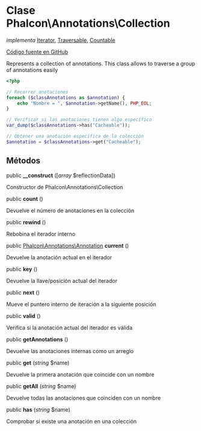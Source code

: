 # Clase **Phalcon\\Annotations\\Collection**

*implementa* [Iterator](http://php.net/manual/en/class.iterator.php), [Traversable](http://php.net/manual/en/class.traversable.php), [Countable](http://php.net/manual/en/class.countable.php)

<a href="https://github.com/phalcon/cphalcon/blob/master/phalcon/annotations/collection.zep" class="btn btn-default btn-sm">Código fuente en GitHub</a>

Represents a collection of annotations. This class allows to traverse a group of annotations easily

```php
<?php

// Recorrer anotaciones
foreach ($classAnnotations as $annotation) {
    echo "Nombre = ", $annotation->getName(), PHP_EOL;
}

// Verificar si las anotaciones tienen algo específico
var_dump($classAnnotations->has("Cacheable"));

// Obtener una anotación específica de la colección
$annotation = $classAnnotations->get("Cacheable");

```

## Métodos

public **__construct** ([*array* $reflectionData])

Constructor de Phalcon\\Annotations\\Collection

public **count** ()

Devuelve el número de anotaciones en la colección

public **rewind** ()

Rebobina el iterador interno

public [Phalcon\Annotations\Annotation](/[[language]]/[[version]]/api/Phalcon_Annotations_Annotation) **current** ()

Devuelve la anotación actual en el iterador

public **key** ()

Devuelve la llave/posición actual del iterador

public **next** ()

Mueve el puntero interno de iteración a la siguiente posición

public **valid** ()

Verifica si la anotación actual del iterador es válida

public **getAnnotations** ()

Devuelve las anotaciones internas como un arreglo

public **get** (*string* $name)

Devuelve la primera anotación que coincide con un nombre

public **getAll** (*string* $name)

Devuelve todas las anotaciones que coinciden con un nombre

public **has** (*string* $name)

Comprobar si existe una anotación en una colección